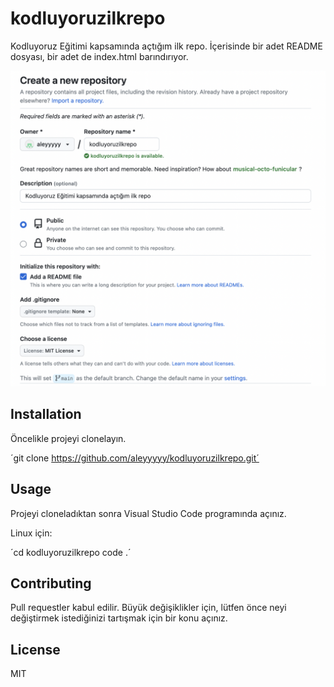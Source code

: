 # kodluyoruzilkrepo

Kodluyoruz Eğitimi kapsamında açtığım ilk repo. İçerisinde bir adet README dosyası, bir adet de index.html barındırıyor.

![foto](kodluyoruzilkrepo.png)


## Installation

Öncelikle projeyi clonelayın.

´git clone https://github.com/aleyyyyy/kodluyoruzilkrepo.git´



## Usage

Projeyi cloneladıktan sonra Visual Studio Code programında açınız.

Linux için:

´cd kodluyoruzilkrepo
code .´



## Contributing

Pull requestler kabul edilir. Büyük değişiklikler için, lütfen önce neyi değiştirmek istediğinizi tartışmak için bir konu açınız.



## License

MIT


